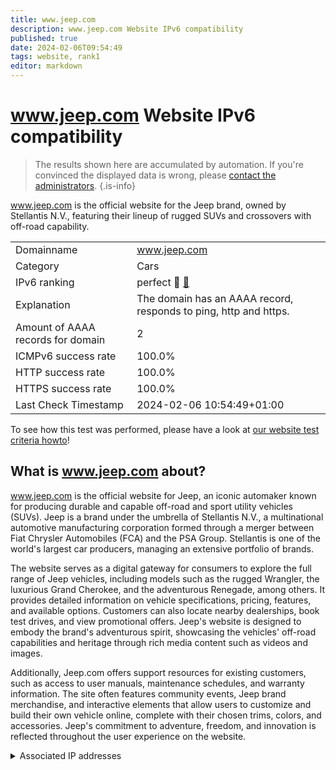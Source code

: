 ```yaml
---
title: www.jeep.com
description: www.jeep.com Website IPv6 compatibility
published: true
date: 2024-02-06T09:54:49
tags: website, rank1
editor: markdown
---
```


# www.jeep.com Website IPv6 compatibility

> The results shown here are accumulated by automation. If you're convinced the displayed data is wrong, please [contact the administrators](/howto/chat). 
{.is-info}

www.jeep.com is the official website for the Jeep brand, owned by Stellantis N.V., featuring their lineup of rugged SUVs and crossovers with off-road capability.


|   |   |
| - | - |
| Domainname | www.jeep.com
| Category | Cars |
| IPv6 ranking | perfect :1st_place_medal: [🔗](/howto/ranking) |
| Explanation | The domain has an AAAA record, responds to ping, http and https. |
| Amount of AAAA records for domain | 2 |
| ICMPv6 success rate | 100.0%|
| HTTP success rate | 100.0% |
| HTTPS success rate | 100.0% |
| Last Check Timestamp | 2024-02-06 10:54:49+01:00 |

To see how this test was performed, please have a look at [our website test criteria howto](/howto/testcriteria/website)!


## What is www.jeep.com about?
www.jeep.com is the official website for Jeep, an iconic automaker known for producing durable and capable off-road and sport utility vehicles (SUVs). Jeep is a brand under the umbrella of Stellantis N.V., a multinational automotive manufacturing corporation formed through a merger between Fiat Chrysler Automobiles (FCA) and the PSA Group. Stellantis is one of the world's largest car producers, managing an extensive portfolio of brands.

The website serves as a digital gateway for consumers to explore the full range of Jeep vehicles, including models such as the rugged Wrangler, the luxurious Grand Cherokee, and the adventurous Renegade, among others. It provides detailed information on vehicle specifications, pricing, features, and available options. Customers can also locate nearby dealerships, book test drives, and view promotional offers. Jeep's website is designed to embody the brand's adventurous spirit, showcasing the vehicles' off-road capabilities and heritage through rich media content such as videos and images.

Additionally, Jeep.com offers support resources for existing customers, such as access to user manuals, maintenance schedules, and warranty information. The site often features community events, Jeep brand merchandise, and interactive elements that allow users to customize and build their own vehicle online, complete with their chosen trims, colors, and accessories. Jeep's commitment to adventure, freedom, and innovation is reflected throughout the user experience on the website.



<details>
<summary>Associated IP addresses</summary>

2a02:26f0:280:9::213:7a3c

2a02:26f0:280:9::213:7a21

</details>

